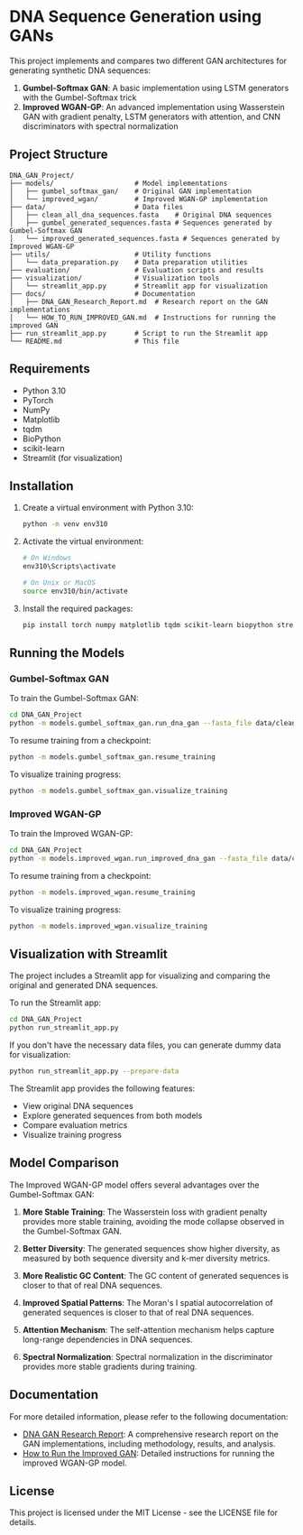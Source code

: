# DNA Sequence Generation using GANs

This project implements and compares two different GAN architectures for generating synthetic DNA sequences:

1. **Gumbel-Softmax GAN**: A basic implementation using LSTM generators with the Gumbel-Softmax trick
2. **Improved WGAN-GP**: An advanced implementation using Wasserstein GAN with gradient penalty, LSTM generators with attention, and CNN discriminators with spectral normalization

## Project Structure

```
DNA_GAN_Project/
├── models/                    # Model implementations
│   ├── gumbel_softmax_gan/    # Original GAN implementation
│   └── improved_wgan/         # Improved WGAN-GP implementation
├── data/                      # Data files
│   ├── clean_all_dna_sequences.fasta    # Original DNA sequences
│   ├── gumbel_generated_sequences.fasta # Sequences generated by Gumbel-Softmax GAN
│   └── improved_generated_sequences.fasta # Sequences generated by Improved WGAN-GP
├── utils/                     # Utility functions
│   └── data_preparation.py    # Data preparation utilities
├── evaluation/                # Evaluation scripts and results
├── visualization/             # Visualization tools
│   └── streamlit_app.py       # Streamlit app for visualization
├── docs/                      # Documentation
│   ├── DNA_GAN_Research_Report.md  # Research report on the GAN implementations
│   └── HOW_TO_RUN_IMPROVED_GAN.md  # Instructions for running the improved GAN
├── run_streamlit_app.py       # Script to run the Streamlit app
└── README.md                  # This file
```

## Requirements

- Python 3.10
- PyTorch
- NumPy
- Matplotlib
- tqdm
- BioPython
- scikit-learn
- Streamlit (for visualization)

## Installation

1. Create a virtual environment with Python 3.10:
   ```bash
   python -m venv env310
   ```

2. Activate the virtual environment:
   ```bash
   # On Windows
   env310\Scripts\activate
   
   # On Unix or MacOS
   source env310/bin/activate
   ```

3. Install the required packages:
   ```bash
   pip install torch numpy matplotlib tqdm scikit-learn biopython streamlit
   ```

## Running the Models

### Gumbel-Softmax GAN

To train the Gumbel-Softmax GAN:

```bash
cd DNA_GAN_Project
python -m models.gumbel_softmax_gan.run_dna_gan --fasta_file data/clean_all_dna_sequences.fasta --num_epochs 1000
```

To resume training from a checkpoint:

```bash
python -m models.gumbel_softmax_gan.resume_training
```

To visualize training progress:

```bash
python -m models.gumbel_softmax_gan.visualize_training
```

### Improved WGAN-GP

To train the Improved WGAN-GP:

```bash
cd DNA_GAN_Project
python -m models.improved_wgan.run_improved_dna_gan --fasta_file data/clean_all_dna_sequences.fasta --num_epochs 500
```

To resume training from a checkpoint:

```bash
python -m models.improved_wgan.resume_training
```

To visualize training progress:

```bash
python -m models.improved_wgan.visualize_training
```

## Visualization with Streamlit

The project includes a Streamlit app for visualizing and comparing the original and generated DNA sequences.

To run the Streamlit app:

```bash
cd DNA_GAN_Project
python run_streamlit_app.py
```

If you don't have the necessary data files, you can generate dummy data for visualization:

```bash
python run_streamlit_app.py --prepare-data
```

The Streamlit app provides the following features:
- View original DNA sequences
- Explore generated sequences from both models
- Compare evaluation metrics
- Visualize training progress

## Model Comparison

The Improved WGAN-GP model offers several advantages over the Gumbel-Softmax GAN:

1. **More Stable Training**: The Wasserstein loss with gradient penalty provides more stable training, avoiding the mode collapse observed in the Gumbel-Softmax GAN.

2. **Better Diversity**: The generated sequences show higher diversity, as measured by both sequence diversity and k-mer diversity metrics.

3. **More Realistic GC Content**: The GC content of generated sequences is closer to that of real DNA sequences.

4. **Improved Spatial Patterns**: The Moran's I spatial autocorrelation of generated sequences is closer to that of real DNA sequences.

5. **Attention Mechanism**: The self-attention mechanism helps capture long-range dependencies in DNA sequences.

6. **Spectral Normalization**: Spectral normalization in the discriminator provides more stable gradients during training.

## Documentation

For more detailed information, please refer to the following documentation:

- [DNA GAN Research Report](docs/DNA_GAN_Research_Report.md): A comprehensive research report on the GAN implementations, including methodology, results, and analysis.
- [How to Run the Improved GAN](docs/HOW_TO_RUN_IMPROVED_GAN.md): Detailed instructions for running the improved WGAN-GP model.

## License

This project is licensed under the MIT License - see the LICENSE file for details.
